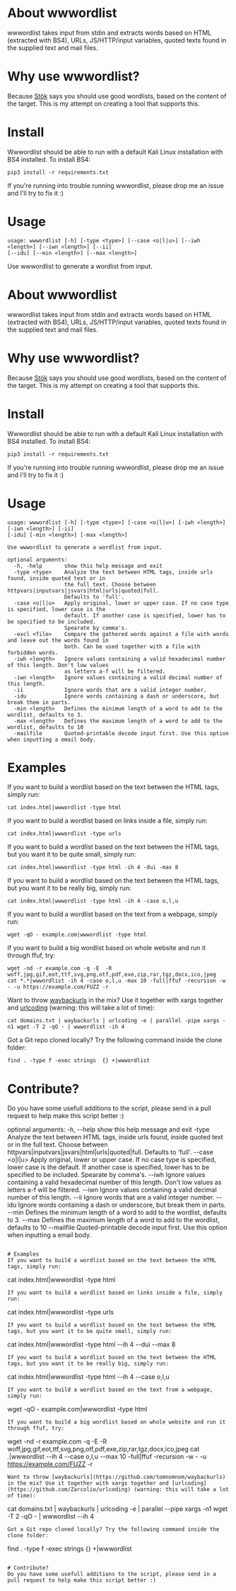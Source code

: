 # About wwwordlist
wwwordlist takes input from stdin and extracts words based on HTML (extracted with BS4), URLs, JS/HTTP/input variables, quoted texts found in the supplied text and mail files.

# Why use wwwordlist?
Because [Stök](https://twitter.com/stokfredrik) says you should use good wordlists, based on the content of the target. This is my attempt on creating a tool that supports this.

# Install
Wwwordlist should be able to run with a default Kali Linux installation with BS4 installed. To install BS4:
```
pip3 install -r requirements.txt
```
If you're running into trouble running wwwordlist, please drop me an issue and I'll try to fix it :)

# Usage
```
usage: wwwordlist [-h] [-type <type>] [--case <o|l|u>] [--iwh <length>] [--iwn <length>] [--ii] 
[--idu] [--min <length>] [--max <length>]
```

Use wwwordlist to generate a wordlist from input.
# About wwwordlist
wwwordlist takes input from stdin and extracts words based on HTML (extracted with BS4), URLs, JS/HTTP/input variables, quoted texts found in the supplied text and mail files.

# Why use wwwordlist?
Because [Stök](https://twitter.com/stokfredrik) says you should use good wordlists, based on the content of the target. This is my attempt on creating a tool that supports this.

# Install
Wwwordlist should be able to run with a default Kali Linux installation with BS4 installed. To install BS4:
```
pip3 install -r requirements.txt
```
If you're running into trouble running wwwordlist, please drop me an issue and I'll try to fix it :)

# Usage
```
usage: wwwordlist [-h] [-type <type>] [-case <o|l|u>] [-iwh <length>] [-iwn <length>] [-ii] 
[-idu] [-min <length>] [-max <length>]

Use wwwordlist to generate a wordlist from input.

optional arguments:
  -h, -help       show this help message and exit
  -type <type>    Analyze the text between HTML tags, inside urls found, inside quoted text or in
                  the full text. Choose between httpvars|inputvars|jsvars|html|urls|quoted|full.
                  Defaults to 'full'.
  -case <o|l|u>   Apply original, lower or upper case. If no case type is specified, lower case is the
                  default. If another case is specified, lower has to be specified to be included.
                  Spearate by comma's.
  -excl <file>    Compare the gathered words against a file with words and leave out the words found in
                  both. Can be used together with a file with forbidden words.
  -iwh <length>   Ignore values containing a valid hexadecimal number of this length. Don't low values
                  as letters a-f will be filtered.
  -iwn <length>   Ignore values containing a valid decimal number of this length.
  -ii             Ignore words that are a valid integer number.
  -idu            Ignore words containing a dash or underscore, but break them in parts.
  -min <length>   Defines the minimum length of a word to add to the wordlist, defaults to 3.
  -max <length>   Defines the maximum length of a word to add to the wordlist, defaults to 10
  -mailfile       Quoted-printable decode input first. Use this option when inputting a email body.
```

# Examples
If you want to build a wordlist based on the text between the HTML tags, simply run:
```
cat index.html|wwwordlist -type html
```
If you want to build a wordlist based on links inside a file, simply run:
```
cat index.html|wwwordlist -type urls
```
If you want to build a wordlist based on the text between the HTML tags, but you want it to be quite small, simply run:
```
cat index.html|wwwordlist -type html -ih 4 -dui -max 8
```
If you want to build a wordlist based on the text between the HTML tags, but you want it to be really big, simply run:
```
cat index.html|wwwordlist -type html -ih 4 -case o,l,u
```
If you want to build a wordlist based on the text from a webpage, simply run:
```
wget -qO - example.com|wwwordlist -type html
```
If you want to build a big wordlist based on whole website and run it through ffuf, try:
```
wget -nd -r example.com -q -E  -R woff,jpg,gif,eot,ttf,svg,png,otf,pdf,exe,zip,rar,tgz,docx,ico,jpeg
cat *.*|wwwordlist -ih 4 -case o,l,u -max 10 -full|ffuf -recursion -w - -u https://example.com/FUZZ -r
```
Want to throw [waybackurls](https://github.com/tomnomnom/waybackurls) in the mix? Use it together with xargs together and [urlcoding](https://github.com/Zarcolio/urlcoding) (warning: this will take a lot of time):
```
cat domains.txt | waybackurls | urlcoding -e | parallel -pipe xargs -n1 wget -T 2 -qO - | wwwordlist -ih 4
```
Got a Git repo cloned locally? Try the following command inside the clone folder:
```
find . -type f -exec strings  {} +|wwwordlist
```

# Contribute?
Do you have some usefull additions to the script, please send in a pull request to help make this script better :)

optional arguments:
  -h, --help      show this help message and exit
  -type <type>    Analyze the text between HTML tags, inside urls found, inside quoted text or in
                  the full text. Choose between httpvars|inputvars|jsvars|html|urls|quoted|full.
                  Defaults to 'full'.
  --case <o|l|u>  Apply original, lower or upper case. If no case type is specified, lower case is the
                  default. If another case is specified, lower has to be specified to be included.
                  Spearate by comma's.
  --iwh <length>  Ignore values containing a valid hexadecimal number of this length. Don't low values
                  as letters a-f will be filtered.
  --iwn <length>  Ignore values containing a valid decimal number of this length.
  --ii            Ignore words that are a valid integer number.
  --idu           Ignore words containing a dash or underscore, but break them in parts.
  --min <length>  Defines the minimum length of a word to add to the wordlist, defaults to 3.
  --max <length>  Defines the maximum length of a word to add to the wordlist, defaults to 10
  --mailfile      Quoted-printable decode input first. Use this option when inputting a email body.
```

# Examples
If you want to build a wordlist based on the text between the HTML tags, simply run:
```
cat index.html|wwwordlist -type html
```
If you want to build a wordlist based on links inside a file, simply run:
```
cat index.html|wwwordlist -type urls
```
If you want to build a wordlist based on the text between the HTML tags, but you want it to be quite small, simply run:
```
cat index.html|wwwordlist -type html --ih 4 --dui --max 8
```
If you want to build a wordlist based on the text between the HTML tags, but you want it to be really big, simply run:
```
cat index.html|wwwordlist -type html --ih 4 --case o,l,u
```
If you want to build a wordlist based on the text from a webpage, simply run:
```
wget -qO - example.com|wwwordlist -type html
```
If you want to build a big wordlist based on whole website and run it through ffuf, try:
```
wget -nd -r example.com -q -E  -R woff,jpg,gif,eot,ttf,svg,png,otf,pdf,exe,zip,rar,tgz,docx,ico,jpeg
cat *.*|wwwordlist --ih 4 --case o,l,u --max 10 -full|ffuf -recursion -w - -u https://example.com/FUZZ -r
```
Want to throw [waybackurls](https://github.com/tomnomnom/waybackurls) in the mix? Use it together with xargs together and [urlcoding](https://github.com/Zarcolio/urlcoding) (warning: this will take a lot of time):
```
cat domains.txt | waybackurls | urlcoding -e | parallel --pipe xargs -n1 wget -T 2 -qO - | wwwordlist --ih 4
```
Got a Git repo cloned locally? Try the following command inside the clone folder:
```
find . -type f -exec strings  {} +|wwwordlist
```

# Contribute?
Do you have some usefull additions to the script, please send in a pull request to help make this script better :)
